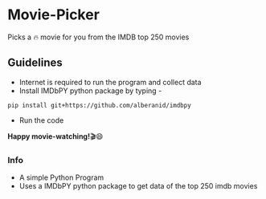 # Movie-Picker
Picks a :fire: movie for you from the IMDB top 250 movies
## Guidelines
* Internet is required to run the program and collect data
* Install IMDbPY python package by typing -

 ```
 pip install git+https://github.com/alberanid/imdbpy

 ```
* Run the code

**Happy movie-watching!**:clapper::smile:
### Info 
* A simple Python Program 
* Uses a IMDbPY python package to get data of the top 250 imdb movies


